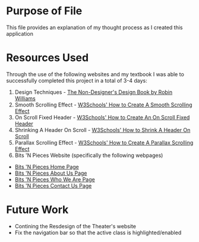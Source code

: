 # Purpose of File
This file provides an explanation of my thought process as I created this application

# Resources Used
Through the use of the following websites and my textbook I was able to successfully completed this project in a total of 3-4 days:
1. Design Techniques - [The Non-Designer's Design Book by Robin Williams](https://www.amazon.com/Non-Designers-Design-Book-4th/dp/0133966151)
2. Smooth Scrolling Effect - [W3Schools' How to Create A Smooth Scrolling Effect](https://www.w3schools.com/howto/howto_css_smooth_scroll.asp)
3. On Scroll Fixed Header - [W3Schools' How to Create An On Scroll Fixed Header](https://www.w3schools.com/howto/howto_js_sticky_header.asp)
4. Shrinking A Header On Scroll - [W3Schools' How to Shrink A Header On Scroll](https://www.w3schools.com/howto/howto_js_shrink_header_scroll.asp)
5. Parallax Scrolling Effect - [W3Schools' How to Create A Parallax Scrolling Effect](https://www.w3schools.com/howto/howto_css_parallax.asp)
6. Bits 'N Pieces Website (specifically the following webpages)
 * [Bits 'N Pieces Home Page](https://puppetworld.com/) 
 * [Bits 'N Pieces About Us Page](https://puppetworld.com/about-us/)
 * [Bits 'N Pieces Who We Are Page](https://puppetworld.com/about-us/people/)
 * [Bits 'N Pieces Contact Us Page](https://puppetworld.com/about-us/contact-us/)

# Future Work
* Contining the Resdesign of the Theater's website
* Fix the navigation bar so that the active class is highlighted/enabled
